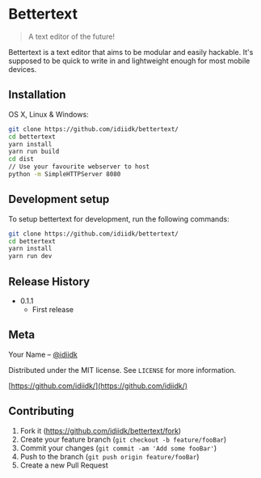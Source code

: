 # Bettertext
> A text editor of the future!

Bettertext is a text editor that aims to be modular and easily hackable. It's supposed to be quick to write in and lightweight enough for most mobile devices.

## Installation

OS X, Linux & Windows:

```sh
git clone https://github.com/idiidk/bettertext/
cd bettertext
yarn install
yarn run build
cd dist
// Use your favourite webserver to host
python -m SimpleHTTPServer 8080
```

## Development setup

To setup bettertext for development, run the following commands:

```sh
git clone https://github.com/idiidk/bettertext/
cd bettertext
yarn install
yarn run dev
```

## Release History

* 0.1.1
    * First release 

## Meta

Your Name – [@idiidk](https://twitter.com/idiidk)

Distributed under the MIT license. See ``LICENSE`` for more information.

[https://github.com/idiidk/](https://github.com/idiidk/)

## Contributing

1. Fork it (<https://github.com/idiidk/bettertext/fork>)
2. Create your feature branch (`git checkout -b feature/fooBar`)
3. Commit your changes (`git commit -am 'Add some fooBar'`)
4. Push to the branch (`git push origin feature/fooBar`)
5. Create a new Pull Request
